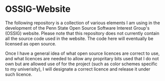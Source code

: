 # OSSIG-Website
The following repository is a collection of various elements I am using in the development of the Penn State Open Source Software Interest Group's (OSSIG) website. Please note that this repository does not currently contain all the source code used in the website. The code here will eventually be licensed as open source.

Once I have a general idea of what open source licences are correct to use, and what licences are needed to allow any propritary bits used that I do not own but are allowed use of for the project (such as color schemes specific to my univerisity), I will designate a correct licence and release it under such licence.